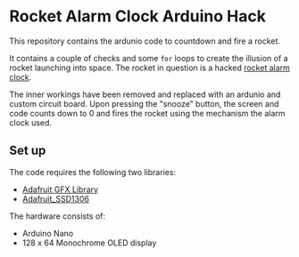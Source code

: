 # Rocket Alarm Clock Arduino Hack

This repository contains the ardunio code to countdown and fire a rocket.

It contains a couple of checks and some `for` loops to create the illusion of a rocket launching into space. The rocket in question is a hacked [rocket alarm clock](https://www.amazon.co.uk/Science-Museum-Rocket-Alarm-Clock/dp/B002VZLA6U).

The inner workings have been removed and replaced with an ardunio and custom circuit board. Upon pressing the "snooze" button, the screen and code counts down to 0 and fires the rocket using the mechanism the alarm clock used.

## Set up

The code requires the following two libraries:

- [Adafruit GFX Library](https://github.com/adafruit/Adafruit-GFX-Library)
- [Adafruit_SSD1306](https://github.com/adafruit/Adafruit_SSD1306)

The hardware consists of:

- Arduino Nano
- 128 x 64 Monochrome OLED display

